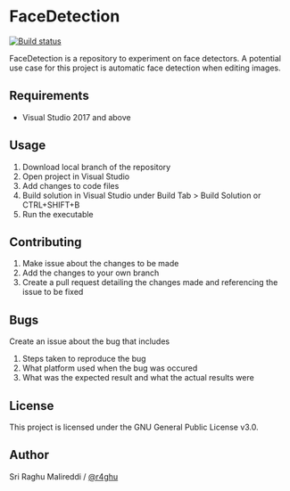 # FaceDetection

[![Build status](https://ci.appveyor.com/api/projects/status/w67uchteql25jw7y/branch/master?svg=true)](https://ci.appveyor.com/project/r4ghu/facedetection/branch/master)

FaceDetection is a repository to experiment on face detectors. A potential use case for this project is automatic face detection when editing images.

## Requirements

- Visual Studio 2017 and above


## Usage

1) Download local branch of the repository
2) Open project in Visual Studio 
3) Add changes to code files 
4) Build solution in Visual Studio under Build Tab > Build Solution or CTRL+SHIFT+B
5) Run the executable

## Contributing

1) Make issue about the changes to be made
2) Add the changes to your own branch
3) Create a pull request detailing the changes made and referencing the issue to be fixed

## Bugs 

Create an issue about the bug that includes
1) Steps taken to reproduce the bug
2) What platform used when the bug was occured
3) What was the expected result and what the actual results were 


## License

This project is licensed under the GNU General Public License v3.0.


## Author

Sri Raghu Malireddi / [@r4ghu](https://sriraghu.com)
